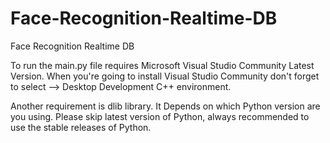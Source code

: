 # Face-Recognition-Realtime-DB
Face Recognition Realtime DB


To run the main.py file requires Microsoft Visual Studio Community Latest Version.
When you're going to install Visual Studio Community don't forget to select --> Desktop Development C++ environment.

Another requirement is dlib library. It Depends on which Python version are you using.
Please skip latest version of Python, always recommended to use the stable releases of Python.

